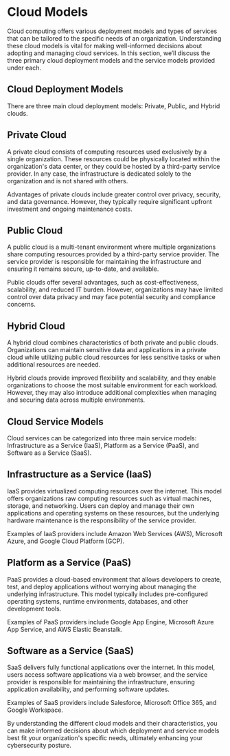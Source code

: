 # Cloud Models

Cloud computing offers various deployment models and types of services that can be tailored to the specific needs of an organization. Understanding these cloud models is vital for making well-informed decisions about adopting and managing cloud services. In this section, we’ll discuss the three primary cloud deployment models and the service models provided under each.

## Cloud Deployment Models

There are three main cloud deployment models: Private, Public, and Hybrid clouds.

## Private Cloud

A private cloud consists of computing resources used exclusively by a single organization. These resources could be physically located within the organization's data center, or they could be hosted by a third-party service provider. In any case, the infrastructure is dedicated solely to the organization and is not shared with others.

Advantages of private clouds include greater control over privacy, security, and data governance. However, they typically require significant upfront investment and ongoing maintenance costs.

## Public Cloud

A public cloud is a multi-tenant environment where multiple organizations share computing resources provided by a third-party service provider. The service provider is responsible for maintaining the infrastructure and ensuring it remains secure, up-to-date, and available.

Public clouds offer several advantages, such as cost-effectiveness, scalability, and reduced IT burden. However, organizations may have limited control over data privacy and may face potential security and compliance concerns.

## Hybrid Cloud

A hybrid cloud combines characteristics of both private and public clouds. Organizations can maintain sensitive data and applications in a private cloud while utilizing public cloud resources for less sensitive tasks or when additional resources are needed.

Hybrid clouds provide improved flexibility and scalability, and they enable organizations to choose the most suitable environment for each workload. However, they may also introduce additional complexities when managing and securing data across multiple environments.

## Cloud Service Models

Cloud services can be categorized into three main service models: Infrastructure as a Service (IaaS), Platform as a Service (PaaS), and Software as a Service (SaaS).

## Infrastructure as a Service (IaaS)

IaaS provides virtualized computing resources over the internet. This model offers organizations raw computing resources such as virtual machines, storage, and networking. Users can deploy and manage their own applications and operating systems on these resources, but the underlying hardware maintenance is the responsibility of the service provider.

Examples of IaaS providers include Amazon Web Services (AWS), Microsoft Azure, and Google Cloud Platform (GCP).

## Platform as a Service (PaaS)

PaaS provides a cloud-based environment that allows developers to create, test, and deploy applications without worrying about managing the underlying infrastructure. This model typically includes pre-configured operating systems, runtime environments, databases, and other development tools.

Examples of PaaS providers include Google App Engine, Microsoft Azure App Service, and AWS Elastic Beanstalk.

## Software as a Service (SaaS)

SaaS delivers fully functional applications over the internet. In this model, users access software applications via a web browser, and the service provider is responsible for maintaining the infrastructure, ensuring application availability, and performing software updates.

Examples of SaaS providers include Salesforce, Microsoft Office 365, and Google Workspace.

By understanding the different cloud models and their characteristics, you can make informed decisions about which deployment and service models best fit your organization's specific needs, ultimately enhancing your cybersecurity posture.
